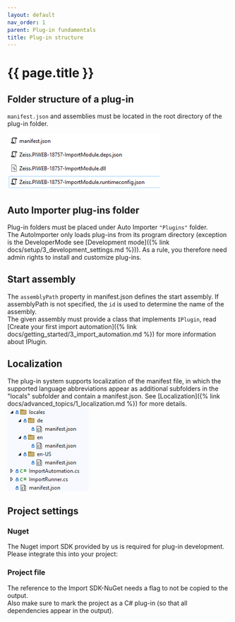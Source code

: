 ```yaml
---
layout: default
nav_order: 1
parent: Plug-in fundamentals
title: Plug-in structure
---
```


<!---
Ziele:
- allgemeinen Aufbau eines Plug-ins beschreiben

Inhalt:
- Grundstruktur
    - Ordner mit Manifest und Assemblies
- wo sucht AI nach Plug-ins
- Manifest referenziert das Einstiegs-Assembly (direkt oder indirekt)
- Einstiegs-Assembly muss Implementierung von IPlugin haben
- Manifest-Übersetzung in Unterordnern erwähnen
- C#-Projektdatei beschreiben
    - SDK-NuGet referenzieren
    - WICHTIG: Referenz auf SDK-NuGet braucht Flag, um nicht in die Ausgabe kopiert zu werden
    - Flag in Projekteigenschaften, um zu markieren, dass es ein C#-Plug-in ist (damit alle Abhängigkeiten in die Ausgabe gelegt werden)
--->

# {{ page.title }}

## Folder structure of a plug-in
`manifest.json` and assemblies must be located in the root directory of the plug-in folder.

![Folder structure](../../assets/images/plugin_fundamentals/1_folder.png "Folder structure")

## Auto Importer plug-ins folder
Plug-in folders must be placed under Auto Importer `"Plugins"` folder.\
The AutoImporter only loads plug-ins from its program directory (exception is the DeveloperMode see [Development mode]({% link docs/setup/3_development_settings.md %})). As a rule, you therefore need admin rights to install and customize plug-ins.

## Start assembly
The `assemblyPath` property in manifest.json defines the start assembly. If assemblyPath is not specified, the `id` is used to determine the name of the assembly.\
The given assembly must provide a class that implements `IPlugin`, read [Create your first import automation]({% link docs/getting_started/3_import_automation.md %}) for more information about IPlugin.

## Localization
The plug-in system supports localization of the manifest file, in which the supported language abbreviations appear as additional subfolders in the "locals" subfolder and contain a manifest.json. See [Localization]({% link docs/advanced_topics/1_localization.md %}) for more details.\
![Localization](../../assets/images/plugin_fundamentals/1_localization.png "Localization")

## Project settings
### Nuget
The Nuget import SDK provided by us is required for plug-in development. Please integrate this into your project:
<!-- NuGet Link, off. Repo? -->

### Project file
The reference to the Import SDK-NuGet needs a flag to not be copied to the output.\
Also make sure to mark the project as a C# plug-in (so that all dependencies appear in the output).